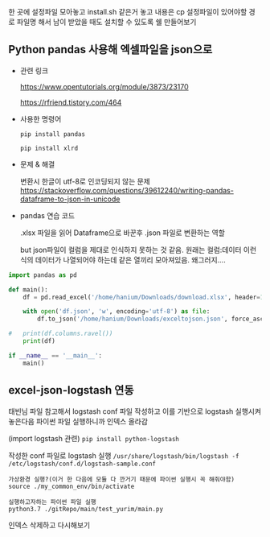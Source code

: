 한 곳에 설정파일 모아놓고
install.sh 같은거 놓고
내용은 cp 설정파일이 있어야할 경로 파일명
해서 남이 받았을 때도 설치할 수 있도록 쉘 만들어보기


## Python pandas 사용해 엑셀파일을 json으로


- 관련 링크

    <https://www.opentutorials.org/module/3873/23170>
    
    <https://rfriend.tistory.com/464>

- 사용한 명령어

    `pip install pandas`
    
    `pip install xlrd`

- 문제 & 해결

    변환시 한글이 utf-8로 인코딩되지 않는 문제
    <https://stackoverflow.com/questions/39612240/writing-pandas-dataframe-to-json-in-unicode>

- pandas 연습 코드

    .xlsx 파일을 읽어 Dataframe으로 바꾼후 .json 파일로 변환하는 역할

    but json파일이 컬럼을 제대로 인식하지 못하는 것 같음. 원래는 컬럼:데이터 이런식의 데이터가 나열되어야 하는데
    같은 열끼리 모아져있음. 왜그러지....
    

```python
import pandas as pd

def main():
	df = pd.read_excel('/home/hanium/Downloads/download.xlsx', header=12)

	with open('df.json', 'w', encoding='utf-8') as file:
		df.to_json('/home/hanium/Downloads/exceltojson.json', force_ascii=False)

#	print(df.columns.ravel())
	print(df)

if __name__ == '__main__':
	main()


```



## excel-json-logstash 연동
태빈님 파일 참고해서
logstash conf 파일 작성하고
이를 기반으로 logstash 실행시켜놓은다음
파이썬 파일 실행하니까 인덱스 올라감

(import logstash 관련)
`pip install python-logstash`


작성한 conf 파일로 logstash 실행
`/usr/share/logstash/bin/logstash -f /etc/logstash/conf.d/logstash-sample.conf`

```
가상환경 실행?(이거 한 다음에 모듈 다 깐거기 때문에 파이썬 실행시 꼭 해줘야함)
source ./my_common_env/bin/activate

실행하고자하는 파이썬 파일 실행
python3.7 ./gitRepo/main/test_yurim/main.py
```

인덱스 삭제하고 다시해보기


